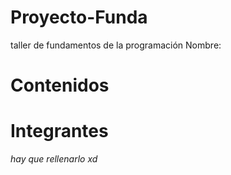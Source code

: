 # Proyecto-Funda
taller de fundamentos de la programación
Nombre:

# Contenidos 

# Integrantes 



*hay que rellenarlo xd*

